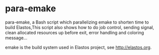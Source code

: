 para-emake
==========

para-emake, a Bash script which parallelizing emake to shorten time to build
Elastos,This script also shows how to do job control, sending signal, clean
allocated resources up before exit, error handling and coloring message...

emake is the build system used in Elastos project, see http://elastos.org.
